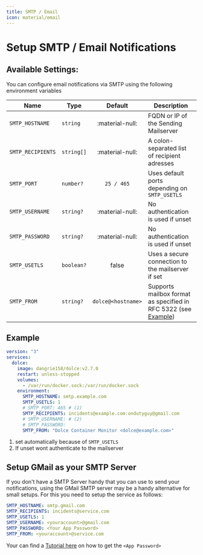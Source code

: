 ```yaml
---
title: SMTP / Email
icon: material/email
---
```


# Setup SMTP / Email Notifications

## Available Settings:

You can configure email notifications via SMTP using the following environment variables

| Name              | Type       |      Default       | Description                                                                |
| ----------------- | ---------- | :----------------: | -------------------------------------------------------------------------- |
| `SMTP_HOSTNAME`   | `string`   |  :material-null:   | FQDN or IP of the Sending Mailserver                                       |
| `SMTP_RECIPIENTS` | `string[]` |  :material-null:   | A colon-separated list of recipient adresses                               |
| `SMTP_PORT`       | `number?`  |     `25 / 465`     | Uses default ports depending on `SMTP_USETLS`                              |
| `SMTP_USERNAME`   | `string?`  |  :material-null:   | No authentication is used if unset                                         |
| `SMTP_PASSWORD`   | `string?`  |  :material-null:   | No authentication is used if unset                                         |
| `SMTP_USETLS`     | `boolean?` |       false        | Uses a secure connection to the mailserver if set                          |
| `SMTP_FROM`       | `string?`  | `dolce@<hostname>` | Supports mailbox format as specified in RFC 5322 (see [Example](#example)) |

## Example

```yaml
version: "3"
services:
  dolce:
    image: dangrie158/dolce:v2.7.0
    restart: unless-stopped
    volumes:
      - /var/run/docker.sock:/var/run/docker.sock
    environment:
      SMTP_HOSTNAME: smtp.example.com
      SMTP_USETLS: 1
      # SMTP_PORT: 465 # (1)
      SMTP_RECIPIENTS: incidents@example.com:ondutyguy@gmail.com
      # SMTP_USERNAME: # (2)
      # SMTP_PASSWORD:
      SMTP_FROM: "Dolce Container Monitor <dolce@example.com>"
```

1. set automatically because of `SMTP_USETLS`
2. If unset wont authenticate to the mailserver

## Setup GMail as your SMTP Server

If you don't have a SMTP Server handy that you can use to send your notifications, using the GMail SMTP server may be a
handy alternative for small setups. For this you need to setup the service as follows:

```yaml
SMTP_HOSTNAME: smtp.gmail.com
SMTP_RECIPIENTS: incidents@service.com
SMTP_USETLS: 1
SMTP_USERNAME: <youraccount>@gmail.com
SMTP_PASSWORD: <Your App Password>
SMTP_FROM: <youraccount>@service.com
```

Your can find a [Tutorial here](https://support.google.com/accounts/answer/185833?hl=en) on how to get the
`<App Password>`
